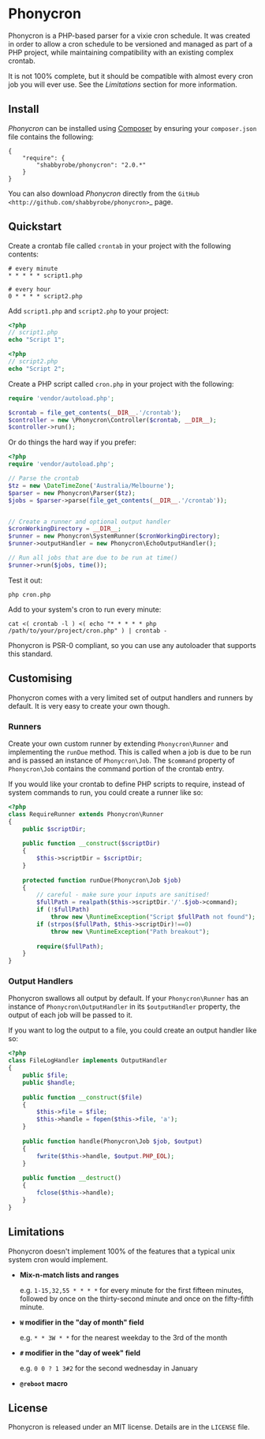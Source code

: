 Phonycron
=========

Phonycron is a PHP-based parser for a vixie cron schedule. It was created in
order to allow a cron schedule to be versioned and managed as part of a PHP
project, while maintaining compatibility with an existing complex crontab.

It is not 100% complete, but it should be compatible with almost every cron job
you will ever use. See the *Limitations* section for more information.


Install
-------

*Phonycron* can be installed using [Composer](http://getcomposer.org) by
ensuring your `composer.json` file contains the following:

```
{
    "require": {
        "shabbyrobe/phonycron": "2.0.*"
    }
}
```

You can also download *Phonycron* directly from the `GitHub
<http://github.com/shabbyrobe/phonycron>`_ page.


Quickstart
----------

Create a crontab file called `crontab` in your project with the following
contents:

```
# every minute
* * * * * script1.php

# every hour
0 * * * * script2.php
```


Add `script1.php` and `script2.php` to your project:

```php
<?php
// script1.php
echo "Script 1";
```

```php
<?php
// script2.php
echo "Script 2";
```

Create a PHP script called `cron.php` in your project with the following:

```php
require 'vendor/autoload.php';

$crontab = file_get_contents(__DIR__.'/crontab');
$controller = new \Phonycron\Controller($crontab, __DIR__);
$controller->run();
```


Or do things the hard way if you prefer:

```php
<?php
require 'vendor/autoload.php';

// Parse the crontab 
$tz = new \DateTimeZone('Australia/Melbourne');
$parser = new Phonycron\Parser($tz);
$jobs = $parser->parse(file_get_contents(__DIR__.'/crontab'));


// Create a runner and optional output handler
$cronWorkingDirectory = __DIR__;
$runner = new Phonycron\SystemRunner($cronWorkingDirectory);
$runner->outputHandler = new Phonycron\EchoOutputHandler();

// Run all jobs that are due to be run at time()
$runner->run($jobs, time());

```

Test it out:

    php cron.php


Add to your system's cron to run every minute:

```
cat <( crontab -l ) <( echo "* * * * * php /path/to/your/project/cron.php" ) | crontab -
```

Phonycron is PSR-0 compliant, so you can use any autoloader that supports this
standard.


Customising
-----------

Phonycron comes with a very limited set of output handlers and runners by
default. It is very easy to create your own though.


### Runners

Create your own custom runner by extending `Phonycron\Runner` and implementing
the `runDue` method. This is called when a job is due to be run and is passed an
instance of `Phonycron\Job`. The `$command` property of `Phonycron\Job`
contains the command portion of the crontab entry.

If you would like your crontab to define PHP scripts to require, instead of
system commands to run, you could create a runner like so:

```php
<?php
class RequireRunner extends Phonycron\Runner
{
    public $scriptDir;
    
    public function __construct($scriptDir)
    {
        $this->scriptDir = $scriptDir;
    }
    
    protected function runDue(Phonycron\Job $job)
    {
        // careful - make sure your inputs are sanitised!
        $fullPath = realpath($this->scriptDir.'/'.$job->command);
        if (!$fullPath)
            throw new \RuntimeException("Script $fullPath not found");
        if (strpos($fullPath, $this->scriptDir)!==0)
            throw new \RuntimeException("Path breakout");
        
        require($fullPath);
    }
}
```


### Output Handlers

Phonycron swallows all output by default. If your `Phonycron\Runner` has an
instance of `Phonycron\OutputHandler` in its `$outputHandler` property, the
output of each job will be passed to it.

If you want to log the output to a file, you could create an output handler like
so:
 

```php
<?php
class FileLogHandler implements OutputHandler
{
    public $file;
    public $handle;
    
    public function __construct($file)
    {
        $this->file = $file;
        $this->handle = fopen($this->file, 'a');
    }
    
    public function handle(Phonycron\Job $job, $output)
    {
        fwrite($this->handle, $output.PHP_EOL);
    }
    
    public function __destruct()
    {
        fclose($this->handle);
    }
}

```


Limitations
-----------

Phonycron doesn't implement 100% of the features that a typical unix system cron
would implement.

* **Mix-n-match lists and ranges**
  
  e.g. `1-15,32,55 * * * *` for every minute for the first fifteen  minutes,
  followed by once on the thirty-second minute and once on  the fifty-fifth
  minute.

* **`W` modifier in the "day of month" field**  

  e.g. `* * 3W * *` for the nearest weekday to the 3rd of the month

* **`#` modifier in the "day of week" field**  

  e.g. `0 0 ? 1 3#2` for the second wednesday in January

* **`@reboot` macro**


License
-------

Phonycron is released under an MIT license. Details are in the `LICENSE` file.

